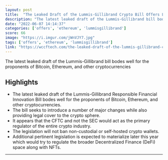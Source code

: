 ```yaml
---
layout: post
title:  "The Leaked Draft of the Lummis-Gillibrand Crypto Bill Offers Legal Cover to Bitcoin and Other Digital Currencies, Recognizes NFTs as a New Asset Class, and Mandates 100% Backing for Stablecoins"
description: "The latest leaked draft of the Lummis-Gillibrand bill bodes well for the proponents of Bitcoin, Ethereum, and other cryptocurrencies"
date: "2022-06-07 14:14:37"
categories: ['offers', 'ethereum', 'lummisgillibrand']
score: 66
image: "https://i.imgur.com/jWnVJY7.jpg"
tags: ['offers', 'ethereum', 'lummisgillibrand']
link: "https://wccftech.com/the-leaked-draft-of-the-lummis-gillibrand-crypto-bill-offers-legal-cover-to-bitcoin-and-other-digital-currencies-recognizes-nfts-as-a-new-asset-class-and-mandates-100-backing-for-stablecoins/"
---
```


The latest leaked draft of the Lummis-Gillibrand bill bodes well for the proponents of Bitcoin, Ethereum, and other cryptocurrencies

## Highlights

- The latest leaked draft of the Lummis-Gillibrand Responsible Financial Innovation Bill bodes well for the proponents of Bitcoin, Ethereum, and other cryptocurrencies.
- The bill seeks to introduce a number of major changes while also providing legal cover to the crypto sphere.
- It appears that the CFTC and not the SEC would act as the primary regulator of the entire crypto industry.
- The legislation will not ban non-custodial or self-hosted crypto wallets.
- Additional pertinent legislation is expected to materialize later this year which would try to regulate the broader Decentralized Finance (DeFi) space along with NFTs.

---
